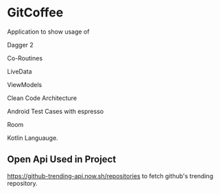 # GitCoffee

Application to show usage of

<p> Dagger 2 </p>
<p> Co-Routines </p>
<p> LiveData </p>
<p> ViewModels </p>
<p> Clean Code Architecture </p>
<p> Android Test Cases with espresso</p>
<p> Room </p>
<p> Kotlin Languauge.</p>

## Open Api Used in Project

https://github-trending-api.now.sh/repositories to fetch github's trending repository.



